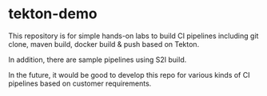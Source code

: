 # tekton-demo

This repository is for simple hands-on labs to build CI pipelines including git clone, maven build, docker build & push based on Tekton.

In addition, there are sample pipelines using S2I build.

In the future, it would be good to develop this repo for various kinds of CI pipelines based on customer requirements.
